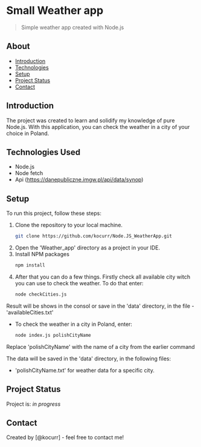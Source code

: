 # Small Weather app

> Simple weather app created with Node.js

## About

* [Introduction](#introduction)
* [Technologies](#technologies-used)
* [Setup](#setup)
* [Project Status](#project-status)
* [Contact](#contact)

## Introduction

The project was created to learn and solidify my knowledge of pure Node.js.
With this application, you can check the weather in a city of your choice in Poland.

## Technologies Used

* Node.js
* Node fetch
* Api (https://danepubliczne.imgw.pl/api/data/synop)

## Setup

To run this project, follow these steps:

1. Clone the repository to your local machine.
    ```sh
   git clone https://github.com/kocurr/Node.JS_WeatherApp.git
2. Open the 'Weather_app' directory as a project in your IDE.
3. Install NPM packages
   ```sh
   npm install
4. After that you can do a few things. Firstly check all available city witch you can use to check the weather. To do that enter:
   ```sh
   node checkCities.js

Result will be shows in the consol or save in the 'data' directory, in the file - 'availableCities.txt'
* To check the weather in a city in Poland, enter:
   ```sh
  node index.js polishCityName

Replace 'polishCityName' with the name of a city from the earlier command

The data will be saved in the 'data' directory, in the following files:

* 'polishCityName.txt' for weather data for a specific city.

## Project Status

Project is: _in progress_

## Contact

Created by [@kocurr] - feel free to contact me!